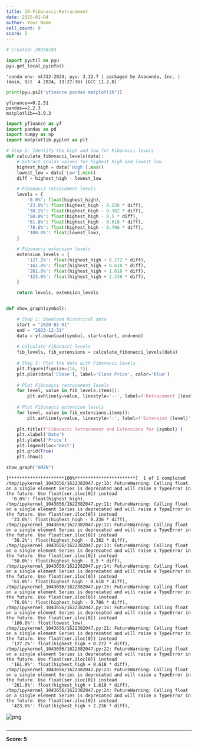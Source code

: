 ```yaml
---
title: 20-Fibonacci-Retracement
date: 2025-01-04
author: Your Name
cell_count: 9
score: 5
---
```


```python
# Created: 20250103
```


```python
import pyutil as pyu
pyu.get_local_pyinfo()
```




    'conda env: ml312-2024; pyv: 3.12.7 | packaged by Anaconda, Inc. | (main, Oct  4 2024, 13:27:36) [GCC 11.2.0]'




```python
print(pyu.ps2("yfinance pandas matplotlib"))
```

    yfinance==0.2.51
    pandas==2.2.3
    matplotlib==3.9.3
    



```python
import yfinance as yf
import pandas as pd
import numpy as np
import matplotlib.pyplot as plt
```


```python
# Step 2: Identify the high and low for Fibonacci levels
def calculate_fibonacci_levels(data):
    # Extract scalar values for highest high and lowest low
    highest_high = data['High'].max()
    lowest_low = data['Low'].min()
    diff = highest_high - lowest_low

    # Fibonacci retracement levels
    levels = {
        '0.0%': float(highest_high),
        '23.6%': float(highest_high - 0.236 * diff),
        '38.2%': float(highest_high - 0.382 * diff),
        '50.0%': float(highest_high - 0.5 * diff),
        '61.8%': float(highest_high - 0.618 * diff),
        '78.6%': float(highest_high - 0.786 * diff),
        '100.0%': float(lowest_low),
    }

    # Fibonacci extension levels
    extension_levels = {
        '127.2%': float(highest_high + 0.272 * diff),
        '161.8%': float(highest_high + 0.618 * diff),
        '261.8%': float(highest_high + 1.618 * diff),
        '423.6%': float(highest_high + 2.236 * diff),
    }

    return levels, extension_levels


```


```python

```


```python
def show_graph(symbol):

    # Step 1: Download historical data
    start = "2020-01-01"
    end = "2023-12-31"
    data = yf.download(symbol, start=start, end=end)
    
    # Calculate Fibonacci levels
    fib_levels, fib_extensions = calculate_fibonacci_levels(data)
    
    # Step 3: Plot the data with Fibonacci levels
    plt.figure(figsize=(14, 7))
    plt.plot(data['Close'], label='Close Price', color='blue')
    
    # Plot Fibonacci retracement levels
    for level, value in fib_levels.items():
        plt.axhline(y=value, linestyle='--', label=f'Retracement {level}', alpha=0.7)
    
    # Plot Fibonacci extension levels
    for level, value in fib_extensions.items():
        plt.axhline(y=value, linestyle=':', label=f'Extension {level}', alpha=0.7, color='red')
    
    plt.title(f'Fibonacci Retracement and Extensions for {symbol}')
    plt.xlabel('Date')
    plt.ylabel('Price')
    plt.legend(loc='best')
    plt.grid(True)
    plt.show()
```


```python
show_graph("AMZN")
```

    [*********************100%***********************]  1 of 1 completed
    /tmp/ipykernel_1043656/1622382047.py:10: FutureWarning: Calling float on a single element Series is deprecated and will raise a TypeError in the future. Use float(ser.iloc[0]) instead
      '0.0%': float(highest_high),
    /tmp/ipykernel_1043656/1622382047.py:11: FutureWarning: Calling float on a single element Series is deprecated and will raise a TypeError in the future. Use float(ser.iloc[0]) instead
      '23.6%': float(highest_high - 0.236 * diff),
    /tmp/ipykernel_1043656/1622382047.py:12: FutureWarning: Calling float on a single element Series is deprecated and will raise a TypeError in the future. Use float(ser.iloc[0]) instead
      '38.2%': float(highest_high - 0.382 * diff),
    /tmp/ipykernel_1043656/1622382047.py:13: FutureWarning: Calling float on a single element Series is deprecated and will raise a TypeError in the future. Use float(ser.iloc[0]) instead
      '50.0%': float(highest_high - 0.5 * diff),
    /tmp/ipykernel_1043656/1622382047.py:14: FutureWarning: Calling float on a single element Series is deprecated and will raise a TypeError in the future. Use float(ser.iloc[0]) instead
      '61.8%': float(highest_high - 0.618 * diff),
    /tmp/ipykernel_1043656/1622382047.py:15: FutureWarning: Calling float on a single element Series is deprecated and will raise a TypeError in the future. Use float(ser.iloc[0]) instead
      '78.6%': float(highest_high - 0.786 * diff),
    /tmp/ipykernel_1043656/1622382047.py:16: FutureWarning: Calling float on a single element Series is deprecated and will raise a TypeError in the future. Use float(ser.iloc[0]) instead
      '100.0%': float(lowest_low),
    /tmp/ipykernel_1043656/1622382047.py:21: FutureWarning: Calling float on a single element Series is deprecated and will raise a TypeError in the future. Use float(ser.iloc[0]) instead
      '127.2%': float(highest_high + 0.272 * diff),
    /tmp/ipykernel_1043656/1622382047.py:22: FutureWarning: Calling float on a single element Series is deprecated and will raise a TypeError in the future. Use float(ser.iloc[0]) instead
      '161.8%': float(highest_high + 0.618 * diff),
    /tmp/ipykernel_1043656/1622382047.py:23: FutureWarning: Calling float on a single element Series is deprecated and will raise a TypeError in the future. Use float(ser.iloc[0]) instead
      '261.8%': float(highest_high + 1.618 * diff),
    /tmp/ipykernel_1043656/1622382047.py:24: FutureWarning: Calling float on a single element Series is deprecated and will raise a TypeError in the future. Use float(ser.iloc[0]) instead
      '423.6%': float(highest_high + 2.236 * diff),



    
![png](/mlnotes/images/20-fibonacci-retracement_7_1.png)
    



```python

```


---
**Score: 5**